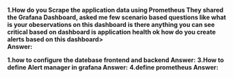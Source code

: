 
**1.How do you Scrape the application data using Prometheus They shared the Grafana Dashboard, asked me few scenario based questions like what is your obeservations on this dashboard is there anything you can see critical based on dashboard is application health ok how do you create alerts based on this dashboard>  
Answer:**  

**1.how to configure the datebase frontend and backend 
Answer:**
**3.How to define Alert manager in grafana
Answer:**
**4.define prometheus
Answer:**

